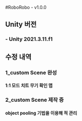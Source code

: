 #RoboRobo - v1.0.0

## Unity 버전
### - Unity 2021.3.11.f1

## 수정 내역
### 1_custom Scene 완성
####    1:1 모드 치트 무기 확인 맵
### 2_custom Scene 제작 중
####    **object pooling** 기법을 이용해 적 관리
